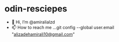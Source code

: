 # odin-resciepes
- 👋 Hi, I’m @amiralialzd
- 📫 How to reach me ...git config --global user.email "alizadehamirali10@gmail.com"
